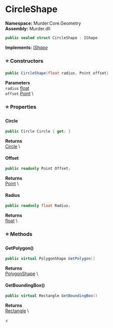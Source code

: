 # CircleShape

**Namespace:** Murder.Core.Geometry \
**Assembly:** Murder.dll

```csharp
public sealed struct CircleShape : IShape
```

**Implements:** _[IShape](../../../Murder/Core/Geometry/IShape.html)_

### ⭐ Constructors
```csharp
public CircleShape(float radius, Point offset)
```

**Parameters** \
`radius` [float](https://learn.microsoft.com/en-us/dotnet/api/System.Single?view=net-7.0) \
`offset` [Point](../../../Murder/Core/Geometry/Point.html) \

### ⭐ Properties
#### Circle
```csharp
public Circle Circle { get; }
```

**Returns** \
[Circle](../../../Murder/Core/Geometry/Circle.html) \
#### Offset
```csharp
public readonly Point Offset;
```

**Returns** \
[Point](../../../Murder/Core/Geometry/Point.html) \
#### Radius
```csharp
public readonly float Radius;
```

**Returns** \
[float](https://learn.microsoft.com/en-us/dotnet/api/System.Single?view=net-7.0) \
### ⭐ Methods
#### GetPolygon()
```csharp
public virtual PolygonShape GetPolygon()
```

**Returns** \
[PolygonShape](../../../Murder/Core/Geometry/PolygonShape.html) \

#### GetBoundingBox()
```csharp
public virtual Rectangle GetBoundingBox()
```

**Returns** \
[Rectangle](../../../Murder/Core/Geometry/Rectangle.html) \



⚡